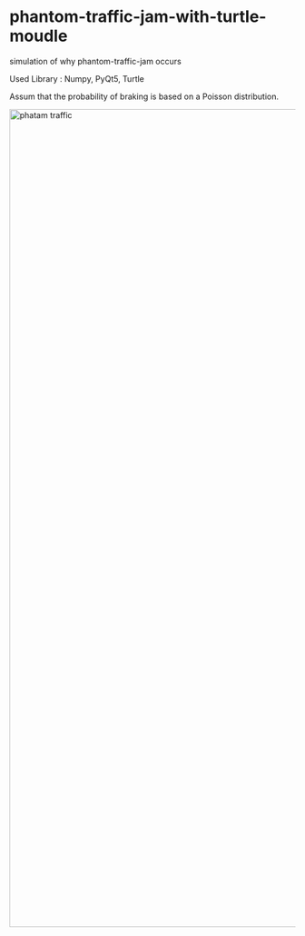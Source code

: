 # phantom-traffic-jam-with-turtle-moudle
 simulation of why phantom-traffic-jam occurs

Used Library : Numpy, PyQt5, Turtle

Assum that the probability of braking is based on a Poisson distribution.



<img width="1440" alt="phatam traffic" src="https://user-images.githubusercontent.com/26562858/91655978-d7fd3380-eaef-11ea-876e-37d7283cecda.png">

